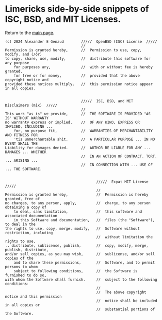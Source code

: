 # Limericks side-by-side snippets of ISC, BSD, and MIT Licenses.

Return to the [main page](./README.md).


    (c) 2024 Alexander E Genaud        /////  OpenBSD (ISC) License  /////
                                       //
    Permission is granted hereby,      //  Permission to use, copy, modify, and (/or)
    to copy, share, use, modify,       //  distribute this software for any purpose
        for purposes any,              //  with or without fee is hereby granted,
        for free or for money,         //  provided that the above copyright notice and
    provided these notices multiply.   //  this permission notice appear in all copies.


                                       /////  ISC, BSD, and MIT Disclaimers (mix)  /////
                                       //
    This work "as is" we provide,      //  THE SOFTWARE IS PROVIDED "AS IS" WITHOUT WARRANTY
    no warranty express or implied,    //  OF ANY KIND, EXPRESS OR IMPLIED, INCLUDING ...
        for, no purpose fit,           //  WARRANTIES OF MERCHANTABILITY AND FITNESS FOR
        'tis unmerchantable shit.      //  A PARTICULAR PURPOSE ... IN NO EVENT SHALL THE
    Liability for damages denied.      //  AUTHOR BE LIABLE FOR ANY ... DAMAGES ... WHETHER
                                       //  IN AN ACTION OF CONTRACT, TORT, ... ARISING ...
                                       //  IN CONNECTION WITH ... USE OF ... THE SOFTWARE.


                                              /////  Expat MIT License  /////
                                              //
    Permission is granted hereby,             //  Permission is hereby granted, free of
    no charges, to any person, apply,         //  charge, to any person obtaining a copy of
        to deal, sans limitation,             //  this software and associated documentation
        in this Software and documentation,   //  files (the "Software"), to deal in the
    the rights to use, copy, merge, modify,   //  Software without restriction, including
                                              //  without limitation the rights to use,
    .. distribute, sublicense, publish,       //  copy, modify, merge, publish, distribute,
    and/or sell copies, as you may wish,      //  sublicense, and/or sell copies of the
        and to share these permissions,       //  Software, and to permit persons to whom
        subject to following conditions,      //  the Software is furnished to do so,
    with whom the Software shall furnish.     //  subject to the following conditions:
                                              //
                                              //  The above copyright notice and this permission
                                              //  notice shall be included in all copies or
                                              //  substantial portions of the Software.

